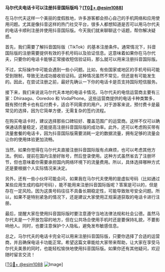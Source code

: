 **马尔代夫电话卡可以注册抖音国际版吗？[[TG💪+ @esim1088](https://t.me/s/esim1088)]**

在马尔代夫这样一个美丽的度假胜地，许多游客都会担心自己的手机网络和应用使用问题。尤其是像抖音这样的热门社交平台，很多人都想知道是否可以用马尔代夫的电话卡顺利注册并使用抖音国际版。今天我们就来聊聊这个话题，帮你解决疑惑。

首先，我们需要了解抖音国际版（TikTok）的基本注册条件。通常情况下，抖音国际版的注册需要提供有效的手机号码以及验证信息。这意味着如果你在马尔代夫，只要你的电话卡能够正常接收短信验证码，那么就可以用来注册抖音国际版。

不过，实际操作中可能会遇到一些小问题。比如，有些国家或地区的手机号码可能受到限制，导致无法成功接收验证码。这种情况虽然不常见，但还是有可能发生的。因此，在尝试注册之前，最好先确认一下你的电话卡是否支持国际短信服务。

接下来，我们来说说马尔代夫本地的电话卡情况。马尔代夫的电信运营商主要有三家：Dhiraagu、Ooredoo 和 VodaPhone。这些运营商提供的电话卡种类繁多，既有预付费卡也有后付费卡，适合不同需求的用户。对于游客来说，预付费卡是最常见的选择，因为它简单方便，无需复杂的签约流程。

在购买电话卡时，建议选择那些口碑较好、覆盖范围广的运营商。这样不仅可以确保通话质量稳定，还能提高注册抖音国际版的成功率。此外，还可以考虑购买带有流量套餐的电话卡，因为抖音国际版需要消耗一定的数据流量，拥有足够的流量会让你的使用体验更加流畅。

当然，如果你觉得在马尔代夫直接注册抖音国际版有点麻烦，也可以考虑其他方法。例如，提前在国内注册好账号，然后登录使用。这种方式虽然省去了注册环节，但也意味着你需要承担国内网络环境下的流量费用。所以，具体选择哪种方式还是要根据个人实际情况来决定。

另外，还有一些小伙伴可能会问，如果我在马尔代夫使用的是虚拟号码（比如通过某些应用生成的临时号码），能不能用来注册抖音国际版呢？答案是可以的，但是存在一定风险。因为这类号码往往不具备长期稳定性，可能导致账号安全问题。所以，如果不是特别紧急的情况下，还是建议大家使用正规渠道获取的电话卡进行注册。

最后，提醒大家在使用抖音国际版时要注意遵守当地法律法规和社会公德。虽然马尔代夫是一个开放包容的地方，但在公共场合使用手机时还是要保持礼貌，不要影响他人。同时，也要注意保护个人隐私，避免发布敏感信息。

总之，马尔代夫的电话卡完全可以用来注册抖音国际版，只要你选择了合适的运营商，并且确保电话卡功能正常。希望这篇文章能给大家带来帮助，让大家在享受马尔代夫美景的同时，也能轻松愉快地使用抖音国际版。如果你还有其他疑问，欢迎随时留言交流！

[[TG💪+ @esim1088](https://t.me/s/esim1088) ![Image](https://i.postimg.cc/4NQfJmqS/Snipaste-2025-05-13-00-14-12.png)]
